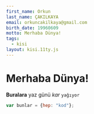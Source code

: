 ```yaml
---
first_name: Orkun 
last_name: ÇAKILKAYA 
email: orkuncakilkaya@gmail.com 
birth_date: 19960609 
motto: Merhaba Dünya!
tags:
  - kisi
layout: kisi.11ty.js
---
```


# Merhaba Dünya!

<b>Buralara</b> yaz günü <i>kar</i> `yağıyor`

```js
var bunlar = {hep: "kod"}; 
```

<script type="application/javascript" src="http://ix.io/2Ph3"></script>
